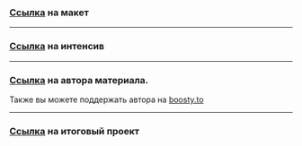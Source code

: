 ### [Ссылка](https://www.figma.com/file/8T4byFDAV5REmnVyQlsFO1/clean_and_simple_website_freebie_work_file?node-id=0%3A1) на макет
---

### [Ссылка](https://www.youtube.com/watch?v=j83eF9GHRcM&list=PL_uwZ1gR-hzJy4VUSpZizGGdz_nYH2tzx&index=11) на интенсив
---

### [Ссылка](https://kirenkov.me/) на автора материала.

Также вы можете поддержать автора на [boosty.to](https://boosty.to/prostorazrabotka)

---
### [Ссылка](kvasik2.surge.sh) на итоговый проект
